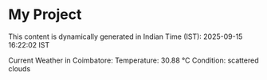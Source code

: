 # My Project

This content is dynamically generated in Indian Time (IST): 2025-09-15 16:22:02 IST


Current Weather in Coimbatore:
Temperature: 30.88 °C
Condition: scattered clouds
